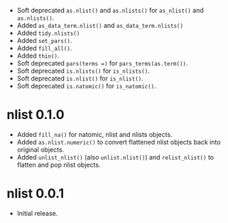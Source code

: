 - Soft deprecated `as.nlist()` and `as.nlists()` for `as_nlist()` and `as.nlists()`.
- Added `as_data_term.nlist()` and `as_data_term.nlists()`
- Added `tidy.nlists()`
- Added `set_pars()`.
- Added `fill_all()`.
- Added `thin()`.
- Soft deprecated `pars(terms =)` for `pars_terms(as.term())`.
- Soft deprecated `is.nlists()` for `is_nlists()`.
- Soft deprecated `is.nlist()` for `is_nlist()`.
- Soft deprecated `is.natomic()` for `is_natomic()`.

# nlist 0.1.0

- Added `fill_na()` for natomic, nlist and nlists objects.
- Added `as.nlist.numeric()` to convert flattened nlist objects back into original objects.
- Added `unlist_nlist()` (also `unlist.nlist()`) and `relist_nlist()` to flatten and pop nlist objects.

# nlist 0.0.1

- Initial release.
